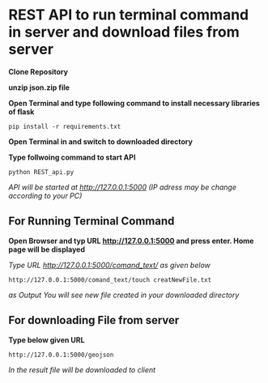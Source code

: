 # REST API to run terminal command in server and download files from server

**Clone Repository**

**unzip json.zip file**

**Open Terminal and type following command to install necessary libraries of flask**

`pip install -r requirements.txt`

**Open Terminal in and switch to downloaded directory**

**Type follwoing command to start API**

`python REST_api.py` 

*API will be started at http://127.0.0.1:5000 (IP adress may be change according to your PC)*

## For Running Terminal Command

**Open Browser and typ URL http://127.0.0.1:5000 and press enter. Home page will be displayed**

*Type URL http://127.0.0.1:5000/comand_text/<Write Terminal Command Which you want to executer on Server> as given below*

`http://127.0.0.1:5000/comand_text/touch creatNewFile.txt`

*as Output You will see new file created in your downloaded directory*

## For downloading File from server

**Type below given URL**

`http://127.0.0.1:5000/geojson` 

*In the result file will be downloaded to client*
